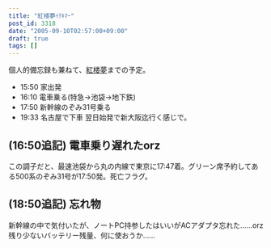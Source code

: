```yaml
---
title: "紅楼夢ｲﾃｷﾏｰ"
post_id: 3318
date: "2005-09-10T02:57:00+09:00"
draft: true
tags: []
---
```



個人的備忘録も兼ねて、[紅楼夢](http://karen.saiin.net/%7Ekouroumu-toho/)までの予定。

  * 15:50 家出発
  * 16:10 電車乗る(特急→池袋→地下鉄)
  * 17:50 新幹線のぞみ31号乗る
  * 19:33 名古屋で下車
翌日始発で新大阪迄行く感じで。
## (16:50追記) 電車乗り遅れたorz
この調子だと、最速池袋から丸の内線で東京に17:47着。グリーン席予約してある500系のぞみ31号が17:50発。死亡フラグ。
## (18:50追記) 忘れ物
新幹線の中で気付いたが、ノートPC持参したはいいがACアダプタ忘れた……orz 残り少ないバッテリー残量、何に使おうか……
